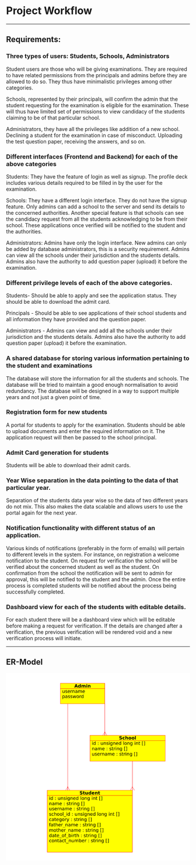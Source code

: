 # Project Workflow

-----

## Requirements:
	
### Three types of users: Students, Schools, Administrators

Student users are those who will be giving examinations. They are required to have related permissions from the principals and admins before they are allowed to do so. They thus have minimalistic privileges among other categories.

Schools, represented by their principals, will confirm the admin that the student requesting for the examination is eligible for the examination. These will thus have limited set of permissions to view candidacy of the students claiming to be of that particular school.

Administrators, they have all the privileges like addition of a new school. Declining a student for the examination in case of misconduct. Uploading the test question paper, receiving the answers, and so on.

### Different interfaces (Frontend and Backend) for each of the above categories

Students: They have the feature of login as well as signup. The profile deck includes various details required to be filled in by the user for the examination.

Schools: They have a different login interface. They do not have the signup feature. Only admins can add a school to the server and send its details to the concerned authorities. Another special feature is that schools can see the candidacy request from all the students acknowledging to be from their school. These applications once verified will be notified to the student and the authorities.

Administrators: Admins have only the login interface. New admins can only be added by database administrators, this is a security requirement. Admins can view all the schools under their jurisdiction and the students details. Admins also have the authority to add question paper (upload) it before the examination.

### Different privilege levels of each of the above categories.

Students- Should be able to apply and  see the application status. They should be able to download the admit card.

Principals - Should be able to see applications of their school students and all information they have provided and the question paper.

Administrators - Admins can view and add all the schools under their jurisdiction and the students details. Admins also have the authority to add question paper (upload) it before the examination.

### A shared database for storing various information pertaining to the student and examinations

The database will store the information for all the students and schools. The database will be tried to maintain a good enough normalisation to avoid redundancy. The database will be designed in a way to support multiple years and not just a given point of time.

### Registration form for new students
A portal for students to apply for the examination. Students should be able to upload documents and enter the required information on it. The application request will then be passed to the school principal. 

### Admit Card generation for students

Students will be able to download their admit cards. 

### Year Wise separation in the data pointing to the data of that particular year.

Separation of the students data year wise so the data of two different years do not mix. This also makes the data scalable and allows users to use the portal again for the next year.

### Notification functionality with different status of an application.

Various kinds of notifications (preferably in the form of emails) will pertain to different levels in the system. For instance, on registration a welcome notification to the student. On request for verification the school will be verified about the concerned student as well as the student. On confirmation from the school the notification will be sent to admin for approval, this will be notified to the student and the admin. Once the entire process is completed students will be notified about the process being successfully completed.

### Dashboard view for each of the students with editable details.

For each student there will be a dashboard view which will be editable before making a request for verification. If the details are changed after a verification, the previous verification will be rendered void and a new verification process will initiate.

-----

## ER-Model

![The model diagram.png](public/images/ER-model.png)